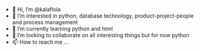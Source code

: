 - 👋 Hi, I’m @kalaflola
- 👀 I’m interested in python, database technology, product-project-people and process management
- 🌱 I’m currently learning python and html
- 💞️ I’m looking to collaborate on all interesting things but for now python
- 📫 How to reach me ...

<!---
kalaflola/kalaflola is a ✨ special ✨ repository because its `README.md` (this file) appears on your GitHub profile.
You can click the Preview link to take a look at your changes.
--->
